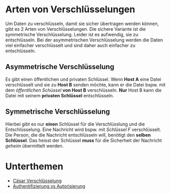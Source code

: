 # Arten von Verschlüsselungen

Um Daten zu verschlüsseln, damit sie sicher übertragen werden können, gibt es 2 Arten von Verschlüsselungen. Die sichere Variante ist 
die symmetrische Verschlüsselung. Leider ist es aufwendig, sie zu entschlüsseln. Bei der asymmetrischen Verschlüsselung werden die Daten 
viel einfacher verschlüsselt und sind daher auch einfacher zu entschlüsseln. 

## Asymmetrische Verschlüsselung 
Es gibt einen öffentlichen und privaten Schlüssel. Wenn **Host A** eine Datei verschlüsselt und sie zu **Host B** senden möchte, kann er die Datei bspw. 
mit dem *öffentlichen Schüssel* **von Host B** verschlüsseln. **Nur** Host B kann die Datei mit seinem **privaten Schlüssel** entschlüsseln. 

## Symmetrische Verschlüsselung
Hierbei gibt es nur **einen** Schlüssel für die Verschlüsslung und die Entschlüsselung. Eine Nachricht wird bspw. mit *Schlüssel F* verschlüsselt. Die Person, 
die die Nachricht entschlüsseln will, benötigt den **selben Schlüssel**. Das heisst der Schlüssel **muss** für die Sicherheit der Nachricht *geheim* 
übermittelt werden. 


# Unterthemen
- [Cäsar Verschlüsselung](CäsarVerschlüsselung.md)
- [Authentifizierung vs Autorisierung](AuthentifizierungvsAutorisierung.md)